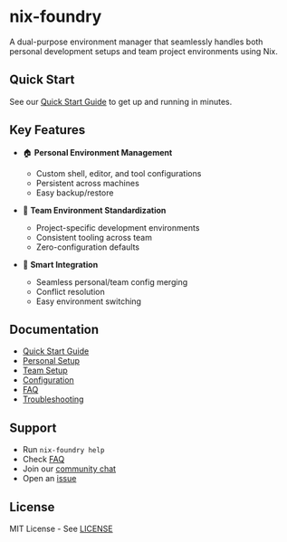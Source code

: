 # nix-foundry

A dual-purpose environment manager that seamlessly handles both personal development setups and team project environments using Nix.

## Quick Start

See our [Quick Start Guide](docs/QUICKSTART.md) to get up and running in minutes.

## Key Features

- 🏠 **Personal Environment Management**
  - Custom shell, editor, and tool configurations
  - Persistent across machines
  - Easy backup/restore

- 🤝 **Team Environment Standardization**
  - Project-specific development environments
  - Consistent tooling across team
  - Zero-configuration defaults

- 🔄 **Smart Integration**
  - Seamless personal/team config merging
  - Conflict resolution
  - Easy environment switching

## Documentation

- [Quick Start Guide](docs/QUICKSTART.md)
- [Personal Setup](docs/PERSONAL.md)
- [Team Setup](docs/TEAM.md)
- [Configuration](docs/CONFIG.md)
- [FAQ](docs/FAQ.md)
- [Troubleshooting](docs/TROUBLESHOOTING.md)

## Support

- Run `nix-foundry help`
- Check [FAQ](docs/FAQ.md)
- Join our [community chat](https://discord.gg/nix-foundry)
- Open an [issue](https://github.com/shawnkhoffman/nix-foundry/issues)

## License

MIT License - See [LICENSE](LICENSE)
